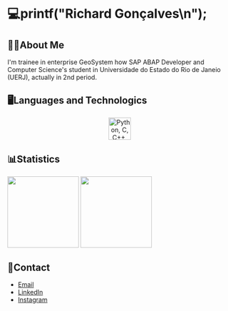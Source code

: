 # 💻printf("Richard Gonçalves\n");

## 👨‍💻About Me
I'm trainee in enterprise GeoSystem how SAP ABAP Developer and Computer Science's student in Universidade do Estado do Rio de Janeio (UERJ), actually in 2nd period.

## 🖥️Languages and Technologics
<p align="center">
  <a href="https://skillicons.dev">
    <img height="50rem" src="https://skillicons.dev/icons?i=python,c,cpp,java,mysql,git" 
     title="Python, C, C++, Java, SQL and Git."/>
  </a>
</p>

## 📊Statistics
<div>  
  <img height="160rem" src="https://github-profile-summary-cards.vercel.app/api/cards/stats?username=drahciry&theme=github_dark"/>
  <img height="160rem" src="https://github-profile-summary-cards.vercel.app/api/cards/profile-details?username=drahciry&theme=github_dark"/>
</div> 

## 📧Contact
- [Email](mailto:richardgonric@gmail.com)
- [LinkedIn](https\\:linkedin.com/in/drahciry)
- [Instagram](https\\:instagram.com/drahciry)
<!--
**drahciry/drahciry** is a ✨ _special_ ✨ repository because its `README.md` (this file) appears on your GitHub profile.

Here are some ideas to get you started:

- 🔭 I’m currently working on ...
- 🌱 I’m currently learning ...
- 👯 I’m looking to collaborate on ...
- 🤔 I’m looking for help with ...
- 💬 Ask me about ...
- 📫 How to reach me: ...
- 😄 Pronouns: ...
- ⚡ Fun fact: ...
-->
